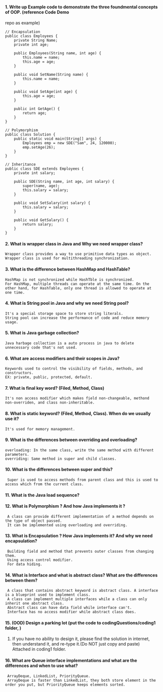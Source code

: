 #### 1.  Write up Example code to demonstrate the three foundmental concepts of OOP. (reference Code Demo 
repo as example)
```
// Encapsulation
public class Employees {
    private String Name;
    private int age;

    public Employees(String name, int age) {
        this.name = name;
        this.age = age;
    }

    public void SetName(String name) {
        this.name = name;
    }

    public void SetAge(int age) {
        this.age = age;
    }

    public int GetAge() {
        return age;
    }
}
```
```
// Polymorphism
public class Solution {
    public static void main(String[] args) {
        Employees emp = new SDE("Sam", 24, 120000);
        emp.setAge(26);
    }
}
```
```
// Inheritance
public class SDE extends Employees {
    private int salary;

    public SDE(String name, int age, int salary) {
        super(name, age);
        this.salary = salary;
    }

    public void SetSalary(int salary) {
        this.salary = salary;
    }

    public void GetSalary() {
        return salary;
    }
}
```

#### 2.  What is wrapper class in Java and Why we need wrapper class? 
    Wrapper class provides a way to use primitive data types as object.
    Wrapper class is used for multithreading synchronization.

#### 3.  What is the difference between HashMap and HashTable?
    HashMap is not synchronized while HashTble is synchronized.
    For HashMap, multiple threads can operate at the same time. On the other hand, for HashTable, only one thread is allowed to operate at one time.

#### 4.  What is String pool in Java and why we need String pool? 
    It's a special storage space to store string literals.
    String pool can increase the performance of code and reduce memory usage.

#### 5.  What is Java garbage collection?
    Java harbage collection is a auto process in java to delete unnecessary code that's not used.

#### 6.  What are access modifiers and their scopes in Java? 
    Keywords used to control the visibility of fields, methods, and constructors.
    EX: private, public, protected, default.

#### 7.  What is final key word? (Filed, Method, Class)
    It's non access modifier which makes field non-changeable, methond non-overriden, and class non-inheritable.

#### 8.  What is static keyword? (Filed, Method, Class). When do we usually use it?
    It's used for memory management. 

#### 9.  What is the differences between overriding and overloading?
    overloading: In the same class, write the same method with different parameters.
    overriding: Same method in super and child classes.

#### 10.  What is the differences between super and this?
     Super is used to access methods from parent class and this is used to access which from the current class.

#### 11.  What is the Java load sequence?
     

#### 12.  What is Polymorphism ? And how Java implements it ? 
     A class can provide different implementation of a method depends on the type of object passed.
     It can be implemented using overloading and overriding.

#### 13.  What is Encapsulation ? How Java implements it? And why we need encapsulation? 
     Building field and method that prevents outer classes from changing them.
     Using access control modifier.
     For data hiding.

#### 14.  What is Interface and what is abstract class? What are the differences between them?
     A class that contains abstract keyword is abstract class. A interface is a blueprint used to implement class.
     A class can implement multiple interfaces while a class can only inherit one abstract class.
     Abstract class can have data field while interface can't.
     Interface has no access modifier while abstract class does.

#### 15.  (OOD) Design a parking lot (put the code to codingQuestions/coding1 folder, )
1.  If you have no ability to design it, please find the solution in internet, then understand it, and re-type 
it.(Do NOT just copy and paste)
     Attached in coding1 folder.

#### 16.  What are Queue interface implementations and what are the differences and when to use what?
     ArrayDeque, LinkedList, PriorityQueue.
     ArrayDeque is faster than LinkedList, they both store element in the order you put, but PriorityQueue keeps elements sorted.
